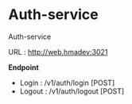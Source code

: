 # Auth-service

Auth-service

URL : http://web.hmadev:3021

**Endpoint**


- Login : /v1/auth/login [POST]
- Logout : /v1/auth/logout [POST]
